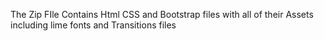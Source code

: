 The Zip FIle Contains Html CSS and Bootstrap files with all of their Assets including lime fonts and Transitions files 
